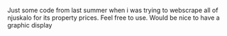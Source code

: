 Just some code from last summer when i was trying to webscrape all of njuskalo for its property prices. Feel free to use.
Would be nice to have a graphic display
